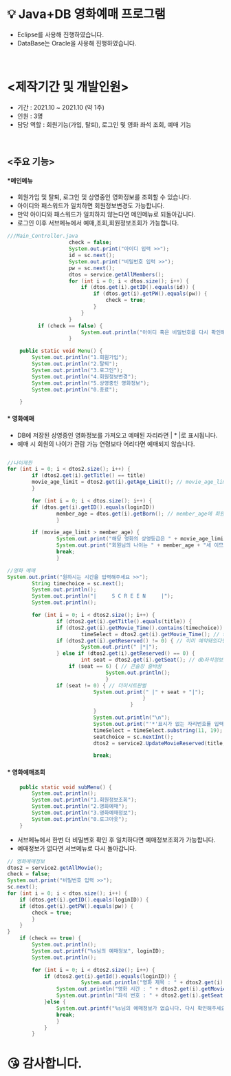 # 💡 Java+DB 영화예매 프로그램
- Eclipse를 사용해 진행하였습니다.
- DataBase는 Oracle을 사용해 진행하였습니다.

<br>

# <제작기간 및 개발인원>
- 기간 : 2021.10 ~ 2021.10 (약 1주)
- 인원 : 3명
- 담당 역할 : 회원기능(가입, 탈퇴), 로그인 및 영화 좌석 조회, 예매 기능

<br>

## <주요 기능>

#### *메인메뉴
- 회원가입 및 탈퇴, 로그인 및 상영중인 영화정보를 조회할 수 있습니다.
- 아이디와 패스워드가 일치하면 회원정보변경도 가능합니다.
- 만약 아이디와 패스워드가 일치하지 않는다면 메인메뉴로 되돌아갑니다.
- 로그인 이후 서브메뉴에서 예매,조회,회원정보조회가 가능합니다.

```java
///Main_Controller.java
					check = false;
					System.out.print("아이디 입력 >>");
					id = sc.next();
					System.out.print("비밀번호 입력 >>");
					pw = sc.next();
					dtos = service.getAllMembers();
					for (int i = 0; i < dtos.size(); i++) {
						if (dtos.get(i).getID().equals(id)) {
							if (dtos.get(i).getPW().equals(pw)) {
								check = true;
							}
						}
					}
          if (check == false) {
						System.out.println("아이디 혹은 비밀번호를 다시 확인해주세요.");
					}

	public static void Menu() {
		System.out.println("1.회원가입");
		System.out.println("2.탈퇴");
		System.out.println("3.로그인");
		System.out.println("4.회원정보변경");
		System.out.println("5.상영중인 영화정보");
		System.out.println("0.종료");

	}
```

#### * 영화예매
- DB에 저장된 상영중인 영화정보를 가져오고 예매된 자리라면 | * |로 표시됩니다.
- 예매 시 회원의 나이가 관람 가능 연령보다 어리다면 예매되지 않습니다.

```java

//나이제한
for (int i = 0; i < dtos2.size(); i++) {
		if (dtos2.get(i).getTitle() == title)
		movie_age_limit = dtos2.get(i).getAge_Limit(); // movie_age_limit에 제한나이를 저장
		}

		for (int i = 0; i < dtos.size(); i++) {
		if (dtos.get(i).getID().equals(loginID))
				member_age = dtos.get(i).getBorn(); // member_age에 회원 나이를 저장
				}

		if (movie_age_limit > member_age) {
				System.out.print("해당 영화의 상영등급은 " + movie_age_limit + "세 이상 관람가능이며\n");
				System.out.print("회원님의 나이는 " + member_age + "세 이므로 예매하실 수 없습니다.\n");
				break;
				}
```

```java
//영화 예매
System.out.print("원하시는 시간을 입력해주세요 >>");
		String timechoice = sc.next();
		System.out.println();
		System.out.println("|     S C R E E N     |");
		System.out.println();

		for (int i = 0; i < dtos2.size(); i++) {
				if (dtos2.get(i).getTitle().equals(title)) {
				if (dtos2.get(i).getMovie_Time().contains(timechoice)) {
						timeSelect = dtos2.get(i).getMovie_Time(); // timeSelect에 영화시간정보 저장
				if (dtos2.get(i).getReserved() != 0) { // 이미 예약돼있다면 숫자대신 *로 표시
						System.out.print(" |*|");
				} else if (dtos2.get(i).getReserved() == 0) {
						int seat = dtos2.get(i).getSeat(); // db좌석정보를 seat에 저장
				    if (seat == 6) { // 콘솔창 줄바꿈
								System.out.println();
								}
				if (seat != 0) { // 더미시트판별
							System.out.print(" |" + seat + "|");
											}
										}
							}
							System.out.println("\n");
							System.out.print("'*'표시가 없는 자리번호를 입력해주세요 >>");
							timeSelect = timeSelect.substring(11, 19);
							seatchoice = sc.nextInt();
							dtos2 = service2.UpdateMovieReserved(title, timeSelect, seatchoice, loginID);

							break;
```

#### * 영화예매조회

```java
	public static void subMenu() {
		System.out.println();
		System.out.println("1.회원정보조회");
		System.out.println("2.영화예매");
		System.out.println("3.영화예매정보");
		System.out.println("0.로그아웃");
	}
```

- 서브메뉴에서 한번 더 비밀번호 확인 후 일치하다면 예매정보조회가 가능합니다.
- 예매정보가 없다면 서브메뉴로 다시 돌아갑니다.

```java
// 영화예매정보
dtos2 = service2.getAllMovie();
check = false;
System.out.print("비밀번호 입력 >>");
sc.next();
for (int i = 0; i < dtos.size(); i++) {
	if (dtos.get(i).getID().equals(loginID)) {
	if (dtos.get(i).getPW().equals(pw)) {
		check = true;
		}
	}
}
	if (check == true) {
		System.out.println();
		System.out.printf("%s님의 예매정보", loginID);
		System.out.println();

		for (int i = 0; i < dtos2.size(); i++) {
			if (dtos2.get(i).getId().equals(loginID)) {
                		System.out.println("영화 제목 : " + dtos2.get(i).getTitle());
				System.out.println("영화 시간 : " + dtos2.get(i).getMovie_Time().substring(11, 19));
				System.out.println("좌석 번호 : " + dtos2.get(i).getSeat());
			}else {
				System.out.printf("%s님의 예매정보가 없습니다. 다시 확인해주세요", loginID);
				break;
				}
			}
		}
```

# 😘 감사합니다.
